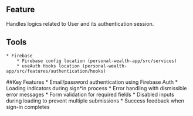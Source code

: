 ## Feature
Handles logics related to User and its authentication session.

## Tools
    * Firebase
        * Firebase config location (personal-wealth-app/src/services)
        * useAuth Hooks location (personal-wealth-app/src/features/authentication/hooks)

##Key Features
    * Email/password authentication using Firebase Auth
    * Loading indicators during sign*in process
    * Error handling with dismissible error messages
    * Form validation for required fields
    * Disabled inputs during loading to prevent multiple submissions
    * Success feedback when sign-in completes